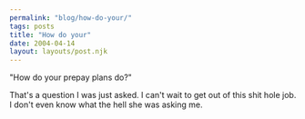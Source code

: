 ```yaml
---
permalink: "blog/how-do-your/"
tags: posts
title: "How do your"
date: 2004-04-14
layout: layouts/post.njk
---
```


"How do your prepay plans do?"

That's a question I was just asked. I can't wait to get out of this shit hole job. I don't even know what the hell she was asking me.